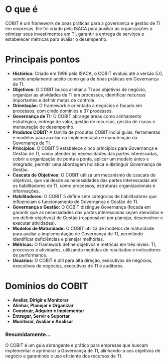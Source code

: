 # O que é
COBIT é um framework de boas práticas para a governança e gestão de TI em empresas. Ele foi criado pela ISACA para auxiliar as organizações a otimizar seus investimentos em TI, garantir a entrega de serviços e estabelecer métricas para avaliar o desempenho.

# Principais pontos
- **Histórico:** Criado em 1996 pela ISACA, o COBIT evoluiu até a versão 5.0, sendo amplamente aceito como guia de boas práticas em Governança de TI.
- **Objetivos:** O COBIT busca alinhar a TI aos objetivos de negócio, organizar as atividades de TI em processos, identificar recursos importantes e definir metas de controle.
- **Orientação:** O framework é orientado a negócios e focado em processos, com cindo domínios e 37 processos.
- **Governança de TI:** O COBIT abrange áreas como alinhamento estratégico, entrega de valor, gestão de recursos, gestão de riscos e mensuração de desempenho.
- **Produtos COBIT:** A família de produtos COBIT inclui guias, ferramentas e modelos para auxiliar na implementação e manutenção da Governança de TI.
- **Princípios:** O COBIT 5 estabelece cinco princípios para Governança e Gestão de TI, como atender às necessidades das partes interessadas, cobrir a organização de ponta a ponta, aplicar um modelo único e integrado, permitir uma abordagem holística e distinguir Governança de Gestão.
- **Cascata de Objetivos:** O COBIT utiliza um mecanismo de cascata de objetivos, que vai desde as necessidades das partes interessadas até os habilitadores de TI, como processos, estruturas organizacionais e informações.
- **Habilitadores:** O COBIT 5 define sete categorias de habilitadores que influenciam o funcionamento de Governança e Gestão de TI.
- **Governança x Gestão:** O COBIT distingue Governança (focada em garantir que as necessidades das partes interessadas sejam atendidas e em definir objetivos) de Gestão (responsável por planejar, desenvolver e executar atividades).
- **Modelos de Maturidade:** O COBIT utiliza de modelos de maturidade para avaliar a implementação de Governança de TI, permitindo identificar deficiências e planejar melhorias.
- **Métricas:** O framework define objetivos e métricas em três níveis: TI, processos e atividades, utilizando medidas de resultados e indicadores de performance.
- **Usuários:** O COBIT é útil para alta direção, executivos de negócios, executivos de negócios, executivos de TI e auditores.
# Domínios do COBIT
- **Avaliar, Dirigir e Monitorar**
- **Alinhar, Planejar e Organizar**
- **Construir, Adquirir e Implementar**
- **Entregar, Servir e Suportar**
- **Monitorar, Avaliar e Analisar**
### Resumidamente...
O COBIT é um guia abrangente e prático para empresas que buscam implementar e aprimorar a Governança de TI, alinhando-a aos objetivos de negócio e garantindo o uso eficiente dos recursos de TI.
